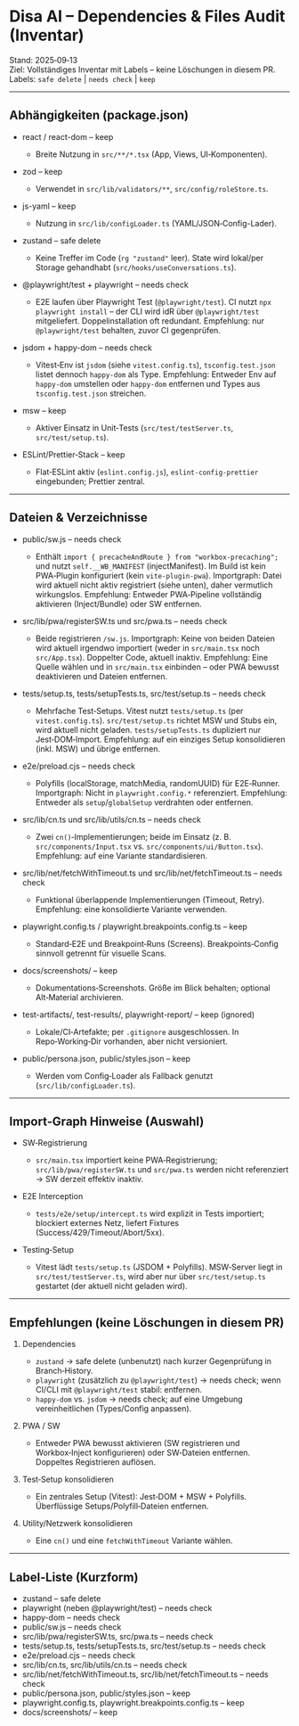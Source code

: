 # Disa AI – Dependencies & Files Audit (Inventar)

Stand: 2025‑09‑13  
Ziel: Vollständiges Inventar mit Labels – keine Löschungen in diesem PR.  
Labels: `safe delete` | `needs check` | `keep`

---

## Abhängigkeiten (package.json)

- react / react-dom – keep
  - Breite Nutzung in `src/**/*.tsx` (App, Views, UI‑Komponenten).

- zod – keep
  - Verwendet in `src/lib/validators/**`, `src/config/roleStore.ts`.

- js-yaml – keep
  - Nutzung in `src/lib/configLoader.ts` (YAML/JSON‑Config-Lader).

- zustand – safe delete
  - Keine Treffer im Code (`rg "zustand"` leer). State wird lokal/per Storage gehandhabt (`src/hooks/useConversations.ts`).

- @playwright/test + playwright – needs check
  - E2E laufen über Playwright Test (`@playwright/test`). CI nutzt `npx playwright install` – der CLI wird idR über `@playwright/test` mitgeliefert. Doppelinstallation oft redundant. Empfehlung: nur `@playwright/test` behalten, zuvor CI gegenprüfen.

- jsdom + happy-dom – needs check
  - Vitest‑Env ist `jsdom` (siehe `vitest.config.ts`), `tsconfig.test.json` listet dennoch `happy-dom` als Type. Empfehlung: Entweder Env auf `happy-dom` umstellen oder `happy-dom` entfernen und Types aus `tsconfig.test.json` streichen.

- msw – keep
  - Aktiver Einsatz in Unit‑Tests (`src/test/testServer.ts`, `src/test/setup.ts`).

- ESLint/Prettier‑Stack – keep
  - Flat‑ESLint aktiv (`eslint.config.js`), `eslint-config-prettier` eingebunden; Prettier zentral.

---

## Dateien & Verzeichnisse

- public/sw.js – needs check
  - Enthält `import { precacheAndRoute } from "workbox-precaching";` und nutzt `self.__WB_MANIFEST` (injectManifest). Im Build ist kein PWA‑Plugin konfiguriert (kein `vite-plugin-pwa`). Importgraph: Datei wird aktuell nicht aktiv registriert (siehe unten), daher vermutlich wirkungslos. Empfehlung: Entweder PWA‑Pipeline vollständig aktivieren (Inject/Bundle) oder SW entfernen.

- src/lib/pwa/registerSW.ts und src/pwa.ts – needs check
  - Beide registrieren `/sw.js`. Importgraph: Keine von beiden Dateien wird aktuell irgendwo importiert (weder in `src/main.tsx` noch `src/App.tsx`). Doppelter Code, aktuell inaktiv. Empfehlung: Eine Quelle wählen und in `src/main.tsx` einbinden – oder PWA bewusst deaktivieren und Dateien entfernen.

- tests/setup.ts, tests/setupTests.ts, src/test/setup.ts – needs check
  - Mehrfache Test‑Setups. Vitest nutzt `tests/setup.ts` (per `vitest.config.ts`). `src/test/setup.ts` richtet MSW und Stubs ein, wird aktuell nicht geladen. `tests/setupTests.ts` dupliziert nur Jest‑DOM‑Import. Empfehlung: auf ein einziges Setup konsolidieren (inkl. MSW) und übrige entfernen.

- e2e/preload.cjs – needs check
  - Polyfills (localStorage, matchMedia, randomUUID) für E2E‑Runner. Importgraph: Nicht in `playwright.config.*` referenziert. Empfehlung: Entweder als `setup`/`globalSetup` verdrahten oder entfernen.

- src/lib/cn.ts und src/lib/utils/cn.ts – needs check
  - Zwei `cn()`‑Implementierungen; beide im Einsatz (z. B. `src/components/Input.tsx` vs. `src/components/ui/Button.tsx`). Empfehlung: auf eine Variante standardisieren.

- src/lib/net/fetchWithTimeout.ts und src/lib/net/fetchTimeout.ts – needs check
  - Funktional überlappende Implementierungen (Timeout, Retry). Empfehlung: eine konsolidierte Variante verwenden.

- playwright.config.ts / playwright.breakpoints.config.ts – keep
  - Standard‑E2E und Breakpoint‑Runs (Screens). Breakpoints‑Config sinnvoll getrennt für visuelle Scans.

- docs/screenshots/ – keep
  - Dokumentations‑Screenshots. Größe im Blick behalten; optional Alt‑Material archivieren.

- test-artifacts/, test-results/, playwright-report/ – keep (ignored)
  - Lokale/CI‑Artefakte; per `.gitignore` ausgeschlossen. In Repo‑Working‑Dir vorhanden, aber nicht versioniert.

- public/persona.json, public/styles.json – keep
  - Werden vom Config‑Loader als Fallback genutzt (`src/lib/configLoader.ts`).

---

## Import‑Graph Hinweise (Auswahl)

- SW‑Registrierung
  - `src/main.tsx` importiert keine PWA‑Registrierung; `src/lib/pwa/registerSW.ts` und `src/pwa.ts` werden nicht referenziert → SW derzeit effektiv inaktiv.

- E2E Interception
  - `tests/e2e/setup/intercept.ts` wird explizit in Tests importiert; blockiert externes Netz, liefert Fixtures (Success/429/Timeout/Abort/5xx).

- Testing‑Setup
  - Vitest lädt `tests/setup.ts` (JSDOM + Polyfills). MSW‑Server liegt in `src/test/testServer.ts`, wird aber nur über `src/test/setup.ts` gestartet (der aktuell nicht geladen wird).

---

## Empfehlungen (keine Löschungen in diesem PR)

1) Dependencies
   - `zustand` → safe delete (unbenutzt) nach kurzer Gegenprüfung in Branch‑History.
   - `playwright` (zusätzlich zu `@playwright/test`) → needs check; wenn CI/CLI mit `@playwright/test` stabil: entfernen.
   - `happy-dom` vs. `jsdom` → needs check; auf eine Umgebung vereinheitlichen (Types/Config anpassen).

2) PWA / SW
   - Entweder PWA bewusst aktivieren (SW registrieren und Workbox‑Inject konfigurieren) oder SW‑Dateien entfernen. Doppeltes Registrieren auflösen.

3) Test‑Setup konsolidieren
   - Ein zentrales Setup (Vitest): Jest‑DOM + MSW + Polyfills. Überflüssige Setups/Polyfill‑Dateien entfernen.

4) Utility/Netzwerk konsolidieren
   - Eine `cn()` und eine `fetchWithTimeout` Variante wählen.

---

## Label‑Liste (Kurzform)

- zustand – safe delete
- playwright (neben @playwright/test) – needs check
- happy-dom – needs check
- public/sw.js – needs check
- src/lib/pwa/registerSW.ts, src/pwa.ts – needs check
- tests/setup.ts, tests/setupTests.ts, src/test/setup.ts – needs check
- e2e/preload.cjs – needs check
- src/lib/cn.ts, src/lib/utils/cn.ts – needs check
- src/lib/net/fetchWithTimeout.ts, src/lib/net/fetchTimeout.ts – needs check
- public/persona.json, public/styles.json – keep
- playwright.config.ts, playwright.breakpoints.config.ts – keep
- docs/screenshots/ – keep
